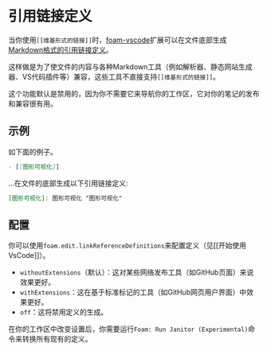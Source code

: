 # 引用链接定义

当你使用`[[维基形式的链接]]`时，[foam-vscode](https://github.com/foambubble/foam/tree/master/packages/foam-vscode)扩展可以在文件底部生成[Markdown格式的引用链接定义](https://spec.commonmark.org/0.29/#link-reference-definitions)。

这样做是为了使文件的内容与各种Markdown工具（例如解析器、静态网站生成器、VS代码插件等）兼容，这些工具不直接支持`[[维基形式的链接]]`。

这个功能默认是禁用的，因为你不需要它来导航你的工作区，它对你的笔记的发布和兼容很有用。

## 示例

如下面的例子。
  ```md
  - [[图形可视化]]
  ```
...在文件的底部生成以下引用链接定义:
  ```md
  [图形可视化]: 图形可视化 "图形可视化"
  ```

## 配置

你可以使用`foam.edit.linkReferenceDefinitions`来配置定义（见[[开始使用VsCode]]）。
- `withoutExtensions`（默认）：这对某些网络发布工具（如GitHub页面）来说效果更好。
- `withExtensions`：这在基于标准标记的工具（如GitHub网页用户界面）中效果更好。
- `off`：这将禁用定义的生成。

在你的工作区中改变设置后，你需要运行`Foam: Run Janitor (Experimental)`命令来转换所有现有的定义。

